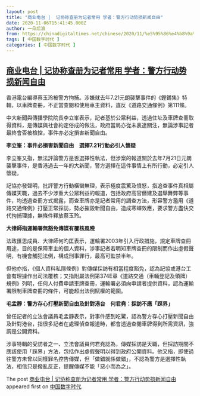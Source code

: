 ```yaml
---
layout: post
title: "商业电台 |  记协称查册为记者常用 学者：警方行动势损新闻自由"
date: 2020-11-06T15:41:45.000Z
author: 一朵后浪
from: https://chinadigitaltimes.net/chinese/2020/11/%e5%95%86%e4%b8%9a%e7%94%b5%e5%8f%b0-%e8%ae%b0%e5%8d%8f%e7%a7%b0%e6%9f%a5%e5%86%8c%e4%b8%ba%e8%ae%b0%e8%80%85%e5%b8%b8%e7%94%a8-%e5%ad%a6%e8%80%85%ef%bc%9a%e8%ad%a6%e6%96%b9%e8%a1%8c%e5%8a%a8/
tags: [ 中国数字时代 ]
categories: [ 中国数字时代 ]
---
```

<!--1604677305000-->
[商业电台 |  记协称查册为记者常用 学者：警方行动势损新闻自由](https://chinadigitaltimes.net/chinese/2020/11/%e5%95%86%e4%b8%9a%e7%94%b5%e5%8f%b0-%e8%ae%b0%e5%8d%8f%e7%a7%b0%e6%9f%a5%e5%86%8c%e4%b8%ba%e8%ae%b0%e8%80%85%e5%b8%b8%e7%94%a8-%e5%ad%a6%e8%80%85%ef%bc%9a%e8%ad%a6%e6%96%b9%e8%a1%8c%e5%8a%a8/)
------

<div>
<p>香港電台編導蔡玉玲被警方拘捕。涉嫌就去年7.21元朗襲擊事件的《鏗鏘集》特輯，以車牌查冊，不正當查閱和使用車主資料，違反《道路交通條例》第111條。</p><p>中大新聞與傳播學院院長李立峯表示，記者基於公眾利益，透過住址及車牌查冊取得資料，是傳媒與社會約定俗成的做法，政府當局亦從未表達關注，無論涉事記者最終會否被檢控，事件亦必定損害新聞自由。</p><p><strong>李立峯：事件必損害新聞自由　選擇7.21行動必引人懷疑</strong></p><p>李立峯又指，無法評論警方是否選擇性執法，但涉案的報道關於去年7月21日元朗襲擊事件，是香港過去一年的大新聞，警方選擇在這件事情上有所行動，必定引人懷疑。</p><p>記協亦發聲明，批評警方行動橫蠻無理，表示極度震驚及憤怒，指追查事件真相屬傳媒天職，過去不少涉重大公眾利益的報道，包括政府高官僭建及選舉舞弊等事件，均透過查冊方式揭露，而查車牌亦是記者常用的調查方法，形容警方濫用《道路交通條例》打壓正常採訪，勢必摧毀新聞自由，造成寒蟬效應，要求警方盡快交代拘捕理據，無條件釋放蔡玉玲。</p><p><strong>大律師指運輸署無豁免傳媒有覆核風險</strong></p><p>法政匯思成員、大律師何旳匡表示，運輸署2003年引入行政措施，規定車牌查冊用途，目的是保障車主的個人資料，涉事記者若明知車牌查冊的限制而作出虛假聲明，有機會觸犯法例，構成刑事罪行，最高可監禁半年。</p><p>但他亦指，《個人資料私隱條例》對傳媒採訪有相當程度豁免，認為記協或港台工會有理據作出司法覆核；又指附屬法例第374E章《道路交通（車輛登記及領牌）規例》列明，任何人付費申請車牌查冊，運輸署必須向申請者提供資料，認為運輸署限制車牌查冊的條件，可能超出法例賦權的範圍。</p><p><strong>毛孟靜：警方存心打壓新聞自由及針對港台　何君堯：採訪不應「踩界」 </strong></p><p>曾任記者的立法會議員毛孟靜表示，對事件感到吃驚，認為警方存心打壓新聞自由及針對港台，指很多記者在處理偵查報道時，都會透過查閱車牌得到所需資訊，強調是公開資料。</p><p>涉事特輯的受訪者之一、立法會議員何君堯認為，傳媒採訪是天職，但採訪期間不應該使用「踩界」方法，包括作出虛假聲明以得到政府公開資料。他又指，即使過往警方未曾以同樣罪名控告傳媒，但「做錯就係做錯」，不認為警方是選擇性執法，相信只是撥亂反正，提醒傳媒不能「惡小而為之」。</p><p>The post <a rel="nofollow" href="https://chinadigitaltimes.net/chinese/2020/11/%e5%95%86%e4%b8%9a%e7%94%b5%e5%8f%b0-%e8%ae%b0%e5%8d%8f%e7%a7%b0%e6%9f%a5%e5%86%8c%e4%b8%ba%e8%ae%b0%e8%80%85%e5%b8%b8%e7%94%a8-%e5%ad%a6%e8%80%85%ef%bc%9a%e8%ad%a6%e6%96%b9%e8%a1%8c%e5%8a%a8/">商业电台 |  记协称查册为记者常用 学者：警方行动势损新闻自由</a> appeared first on <a rel="nofollow" href="https://chinadigitaltimes.net/chinese">中国数字时代</a>.</p>
</div>
